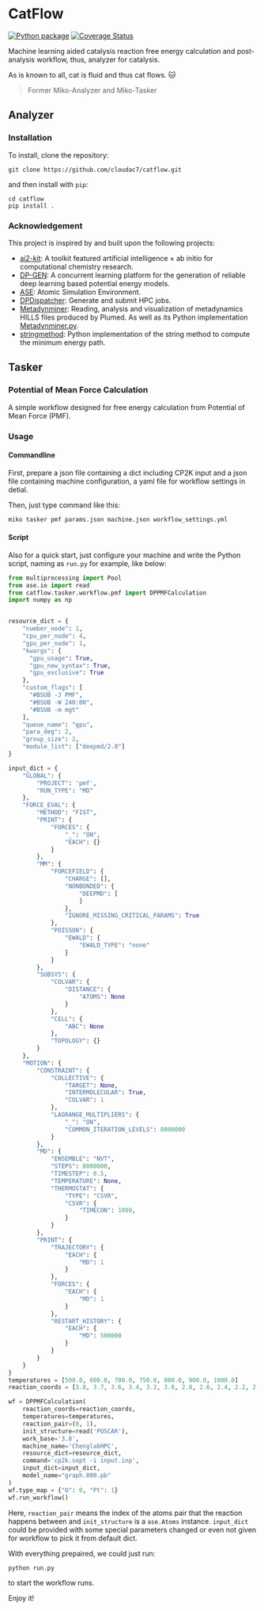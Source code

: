 # CatFlow

[![Python package](https://github.com/Cloudac7/CatFlow/actions/workflows/ci.yml/badge.svg)](https://github.com/Cloudac7/CatFlow/actions/workflows/ci.yml)
[![Coverage Status](https://coveralls.io/repos/github/Cloudac7/CatFlow/badge.svg?branch=master)](https://coveralls.io/github/Cloudac7/CatFlow?branch=master)


Machine learning aided catalysis reaction free energy calculation and post-analysis workflow, thus, analyzer for catalysis.

As is known to all, cat is fluid and thus cat flows. 🐱

> Former Miko-Analyzer and Miko-Tasker

## Analyzer

### Installation

To install, clone the repository:

```
git clone https://github.com/cloudac7/catflow.git
```

and then install with `pip`:

```
cd catflow
pip install .
```

### Acknowledgement
This project is inspired by and built upon the following projects:
- [ai2-kit](https://github.com/chenggroup/ai2-kit): A toolkit featured artificial intelligence × ab initio for computational chemistry research.
- [DP-GEN](https://github.com/deepmodeling/dpgen): A concurrent learning platform for the generation of reliable deep learning based potential energy models.
- [ASE](https://wiki.fysik.dtu.dk/ase/): Atomic Simulation Environment.
- [DPDispatcher](https://github.com/deepmodeling/dpdispatcher): Generate and submit HPC jobs.
- [Metadynminer](https://github.com/spiwokv/metadynminer): Reading, analysis and visualization of metadynamics HILLS files produced by Plumed. As well as its Python implementation [Metadynminer.py](https://github.com/Jan8be/metadynminer.py).
- [stringmethod](https://github.com/apallath/stringmethod): Python implementation of the string method to compute the minimum energy path.

## Tasker

### Potential of Mean Force Calculation

A simple workflow designed for free energy calculation from Potential of Mean Force (PMF).

### Usage

#### Commandline

First, prepare a json file containing a dict including CP2K input and a json file containing machine configuration, a yaml file for workflow settings in detial.

Then, just type command like this:

```bash
miko tasker pmf params.json machine.json workflow_settings.yml
```

#### Script

Also for a quick start, just configure your machine and write the Python script, naming as `run.py` for example, like below:

```python
from multiprocessing import Pool
from ase.io import read
from catflow.tasker.workflow.pmf import DPPMFCalculation
import numpy as np


resource_dict = {
    "number_node": 1,
    "cpu_per_node": 4,
    "gpu_per_node": 1,
    "kwargs": {
      "gpu_usage": True,
      "gpu_new_syntax": True,
      "gpu_exclusive": True
    },
    "custom_flags": [
      "#BSUB -J PMF",
      "#BSUB -W 240:00",
      "#BSUB -m mgt"
    ],
    "queue_name": "gpu",
    "para_deg": 2,
    "group_size": 2,
    "module_list": ["deepmd/2.0"]
}

input_dict = {
    "GLOBAL": {
        "PROJECT": 'pmf',
        "RUN_TYPE": "MD"
    },
    "FORCE_EVAL": {
        "METHOD": "FIST",
        "PRINT": {
            "FORCES": {
                "_": "ON",
                "EACH": {}
            }
        },
        "MM": {
            "FORCEFIELD": {
                "CHARGE": [],
                "NONBONDED": {
                    "DEEPMD": [
                    ]
                },
                "IGNORE_MISSING_CRITICAL_PARAMS": True
            },
            "POISSON": {
                "EWALD": {
                    "EWALD_TYPE": "none"
                }
            }
        },
        "SUBSYS": {
            "COLVAR": {
                "DISTANCE": {
                    "ATOMS": None
                }
            },
            "CELL": {
                "ABC": None
            },
            "TOPOLOGY": {}
        }
    },
    "MOTION": {
        "CONSTRAINT": {
            "COLLECTIVE": {
                "TARGET": None,
                "INTERMOLECULAR": True,
                "COLVAR": 1
            },
            "LAGRANGE_MULTIPLIERS": {
                "_": "ON",
                "COMMON_ITERATION_LEVELS": 8000000
            }
        },
        "MD": {
            "ENSEMBLE": "NVT",
            "STEPS": 8000000,
            "TIMESTEP": 0.5,
            "TEMPERATURE": None,
            "THERMOSTAT": {
                "TYPE": "CSVR",
                "CSVR": {
                    "TIMECON": 1000,
                }
            }
        },
        "PRINT": {
            "TRAJECTORY": {
                "EACH": {
                    "MD": 1
                }
            },
            "FORCES": {
                "EACH": {
                    "MD": 1
                }
            },
            "RESTART_HISTORY": {
                "EACH": {
                    "MD": 500000
                }
            }
        }
    }
}
temperatures = [500.0, 600.0, 700.0, 750.0, 800.0, 900.0, 1000.0]
reaction_coords = [3.8, 3.7, 3.6, 3.4, 3.2, 3.0, 2.8, 2.6, 2.4, 2.2, 2.0, 1.9, 1.8, 1.7, 1.6, 1.5, 1.4]

wf = DPPMFCalculation(
    reaction_coords=reaction_coords,
    temperatures=temperatures,
    reaction_pair=(0, 1),
    init_structure=read('POSCAR'),
    work_base='3.8',
    machine_name='ChenglabHPC',
    resource_dict=resource_dict,
    command='cp2k.sopt -i input.inp',
    input_dict=input_dict,
    model_name="graph.000.pb"
)
wf.type_map = {"O": 0, "Pt": 1}
wf.run_workflow()
```

Here, `reaction_pair` means the index of the atoms pair that the reaction happens between and `init_structure` is a `ase.Atoms` instance. `input_dict` could be provided with some special parameters changed or even not given for workflow to pick it from default dict.

With everything prepaired, we could just run:

```bash
python run.py
```
to start the workflow runs.

Enjoy it!
